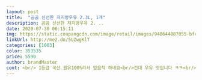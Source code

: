 ```yaml
---
layout: post 
title:  "곰곰 신선한 저지방우유 2.3L, 1개" 
description: 곰곰 신선한 저지방우유 2. ..
date: 2020-07-30 06:15:11 
img: https://static.coupangcdn.com/image/retail/images/948644887055-bfe1fa50-9ad5-4a32-ba31-2011aa04241e.jpg 
linkUrl: http://me2.do/5UZwgKlT 
categories: [1003] 
color: 353535 
price: 5590 
author: brandMaster 
cont: <br/> 1등급 국산 원유100%라서 믿음직 하네요<br/>건대 우유 맛입니다 ㅋㅋ<br/>고소한 맛이라 빵이라 같이 먹으니 최고에요!<br/>맛도 고소하고 너무나 신선해요<br/>맛도 저지방 우유맛이고요<br/>맛있습니다!<br/> 
---
```

 